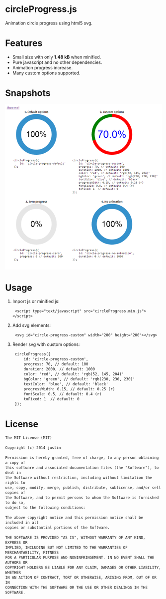 circleProgress.js
=================

Animation circle progress using html5 svg.

Features
========

+ Small size with only **1.48 kB** when minified.
+ Pure javascript and no other dependencies.
+ Animation progress increase.
+ Many custom options supported.

Snapshots
=========

[snapshot]: https://github.com/zzhouj/circleProgress.js/raw/master/snapshot.png "snapshot"

![snapshot][snapshot]

Usage
=====

1. Import js or minified js:

        <script type="text/javascript" src="circleProgress.min.js"></script>

2. Add svg elements:

        <svg id="circle-progress-custom" width="200" height="200"></svg>

3. Render svg with custom options:

        circleProgress({
            id: 'circle-progress-custom',
            progress: 70, // default: 100
            duration: 2000, // default: 1000
            color: 'red', // default: 'rgb(52, 145, 204)'
            bgColor: 'green', // default: 'rgb(230, 230, 230)'
            textColor: 'blue', // default: 'black'
            progressWidth: 0.15, // default: 0.25 (r)
            fontScale: 0.5, // default: 0.4 (r)
            toFixed: 1  // default: 0
        });

License
=======

	The MIT License (MIT)
	
	Copyright (c) 2014 justin
	
	Permission is hereby granted, free of charge, to any person obtaining a copy of
	this software and associated documentation files (the "Software"), to deal in
	the Software without restriction, including without limitation the rights to
	use, copy, modify, merge, publish, distribute, sublicense, and/or sell copies of
	the Software, and to permit persons to whom the Software is furnished to do so,
	subject to the following conditions:
	
	The above copyright notice and this permission notice shall be included in all
	copies or substantial portions of the Software.
	
	THE SOFTWARE IS PROVIDED "AS IS", WITHOUT WARRANTY OF ANY KIND, EXPRESS OR
	IMPLIED, INCLUDING BUT NOT LIMITED TO THE WARRANTIES OF MERCHANTABILITY, FITNESS
	FOR A PARTICULAR PURPOSE AND NONINFRINGEMENT. IN NO EVENT SHALL THE AUTHORS OR
	COPYRIGHT HOLDERS BE LIABLE FOR ANY CLAIM, DAMAGES OR OTHER LIABILITY, WHETHER
	IN AN ACTION OF CONTRACT, TORT OR OTHERWISE, ARISING FROM, OUT OF OR IN
	CONNECTION WITH THE SOFTWARE OR THE USE OR OTHER DEALINGS IN THE SOFTWARE.
